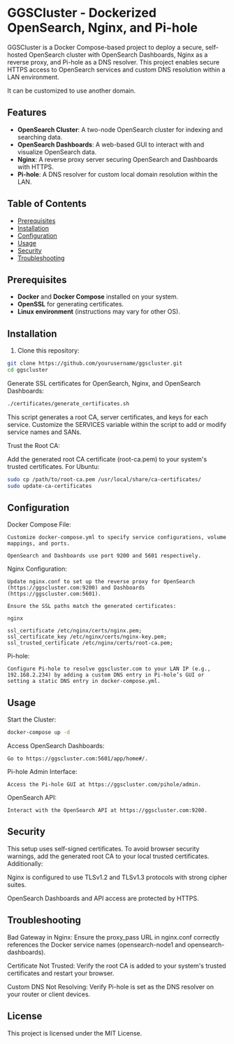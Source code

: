 # GGSCluster - Dockerized OpenSearch, Nginx, and Pi-hole

GGSCluster is a Docker Compose-based project to deploy a secure, self-hosted OpenSearch cluster with OpenSearch Dashboards, Nginx as a reverse proxy, and Pi-hole as a DNS resolver. This project enables secure HTTPS access to OpenSearch services and custom DNS resolution within a LAN environment.

It can be customized to use another domain.

## Features

- **OpenSearch Cluster**: A two-node OpenSearch cluster for indexing and searching data.
- **OpenSearch Dashboards**: A web-based GUI to interact with and visualize OpenSearch data.
- **Nginx**: A reverse proxy server securing OpenSearch and Dashboards with HTTPS.
- **Pi-hole**: A DNS resolver for custom local domain resolution within the LAN.

## Table of Contents

- [Prerequisites](#prerequisites)
- [Installation](#installation)
- [Configuration](#configuration)
- [Usage](#usage)
- [Security](#security)
- [Troubleshooting](#troubleshooting)

## Prerequisites

- **Docker** and **Docker Compose** installed on your system.
- **OpenSSL** for generating certificates.
- **Linux environment** (instructions may vary for other OS).

## Installation

1. Clone this repository:
```bash
git clone https://github.com/yourusername/ggscluster.git
cd ggscluster
```

Generate SSL certificates for OpenSearch, Nginx, and OpenSearch Dashboards:

```bash
./certificates/generate_certificates.sh
```



This script generates a root CA, server certificates, and keys for each service. Customize the SERVICES variable within the script to add or modify service names and SANs.

Trust the Root CA:

Add the generated root CA certificate (root-ca.pem) to your system's trusted certificates.
For Ubuntu:

```bash
sudo cp /path/to/root-ca.pem /usr/local/share/ca-certificates/
sudo update-ca-certificates
```



## Configuration

Docker Compose File:

    Customize docker-compose.yml to specify service configurations, volume mappings, and ports.

    OpenSearch and Dashboards use port 9200 and 5601 respectively.

Nginx Configuration:

    Update nginx.conf to set up the reverse proxy for OpenSearch (https://ggscluster.com:9200) and Dashboards (https://ggscluster.com:5601).

    Ensure the SSL paths match the generated certificates:

    nginx

    ssl_certificate /etc/nginx/certs/nginx.pem;
    ssl_certificate_key /etc/nginx/certs/nginx-key.pem;
    ssl_trusted_certificate /etc/nginx/certs/root-ca.pem;

Pi-hole:

    Configure Pi-hole to resolve ggscluster.com to your LAN IP (e.g., 192.168.2.234) by adding a custom DNS entry in Pi-hole’s GUI or setting a static DNS entry in docker-compose.yml.

## Usage

Start the Cluster:

```bash
docker-compose up -d
```

Access OpenSearch Dashboards:

    Go to https://ggscluster.com:5601/app/home#/.

Pi-hole Admin Interface:

    Access the Pi-hole GUI at https://ggscluster.com/pihole/admin.

OpenSearch API:

    Interact with the OpenSearch API at https://ggscluster.com:9200.

## Security

This setup uses self-signed certificates. To avoid browser security warnings, add the generated root CA to your local trusted certificates. Additionally:

Nginx is configured to use TLSv1.2 and TLSv1.3 protocols with strong cipher suites.

OpenSearch Dashboards and API access are protected by HTTPS.

## Troubleshooting

Bad Gateway in Nginx: Ensure the proxy_pass URL in nginx.conf correctly references the Docker service names (opensearch-node1 and opensearch-dashboards).

Certificate Not Trusted: Verify the root CA is added to your system's trusted certificates and restart your browser.

Custom DNS Not Resolving: Verify Pi-hole is set as the DNS resolver on your router or client devices.

## License

This project is licensed under the MIT License.